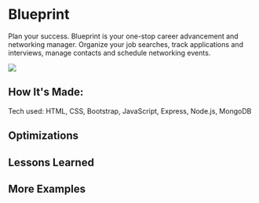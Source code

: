 # Blueprint
Plan your success. Blueprint is your one-stop career advancement and networking manager. Organize your job searches, track applications and interviews, manage contacts and schedule networking events.

<img src='https://brynnsmith.com/images/blueprint-signup.jpg'>

## How It's Made:

Tech used: HTML, CSS, Bootstrap, JavaScript, Express, Node.js, MongoDB



## Optimizations

## Lessons Learned

## More Examples
